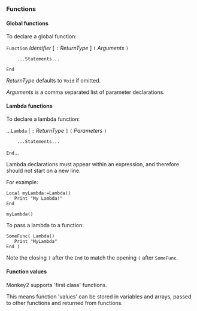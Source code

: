 
### Functions

#### Global functions

To declare a global function:

`Function` _Identifier_ [ `:` _ReturnType_ ] `(` _Arguments_ `)`
```
	...Statements...
```
`End`

_ReturnType_ defaults to `Void` if omitted.

_Arguments_ is a comma separated list of parameter declarations.


#### Lambda functions

To declare a lambda function:

...`Lambda` [ `:` _ReturnType_ `]` `(` _Parameters_ `)`
```
	...Statements...
```
`End`...

Lambda declarations must appear within an expression, and therefore should not start on a new line.

For example:

```
Local myLambda:=Lambda()
   Print "My Lambda!"
End

myLambda()
```

To pass a lambda to a function:

```
SomeFunc( Lambda()
   Print "MyLambda"
End )
```

Note the closing `)` after the `End` to match the opening `(` after `SomeFunc`.


#### Function values

Monkey2 supports 'first class' functions.

This means function 'values' can be stored in variables and arrays, passed to other functions and returned from functions.
